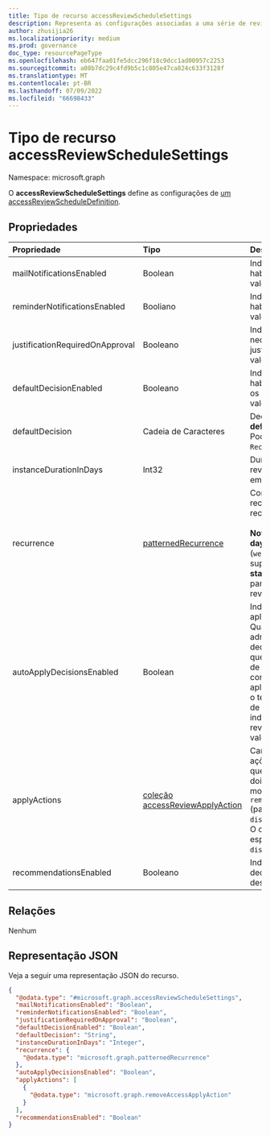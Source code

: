 ```yaml
---
title: Tipo de recurso accessReviewScheduleSettings
description: Representa as configurações associadas a uma série de revisão de acesso.
author: zhusijia26
ms.localizationpriority: medium
ms.prod: governance
doc_type: resourcePageType
ms.openlocfilehash: eb647faa01fe5dcc296f18c9dcc1ad00957c2253
ms.sourcegitcommit: a08b7dc29c4fd9b5c1c805e47ca824c633f3128f
ms.translationtype: MT
ms.contentlocale: pt-BR
ms.lasthandoff: 07/09/2022
ms.locfileid: "66698433"
---
```

# <a name="accessreviewschedulesettings-resource-type"></a>Tipo de recurso accessReviewScheduleSettings

Namespace: microsoft.graph

O **accessReviewScheduleSettings** define as configurações de [um accessReviewScheduleDefinition](accessreviewscheduledefinition.md). 

## <a name="properties"></a>Propriedades
|Propriedade|Tipo|Descrição|
|:---|:---|:---|
| mailNotificationsEnabled|Boolean | Indica se os emails estão habilitados ou desabilitados. O valor padrão é `false`.               |
| reminderNotificationsEnabled|Booliano  | Indica se os lembretes estão habilitados ou desabilitados. O valor padrão é `false`.  |
| justificationRequiredOnApproval|Booleano | Indica se os revisores são necessários para fornecer justificativa com sua decisão. O valor padrão é `false`. |
| defaultDecisionEnabled|Booleano | Indica se a decisão padrão está habilitada ou desabilitada quando os revisores não respondem. O valor padrão é `false`. |
| defaultDecision|Cadeia de Caracteres | Decisão escolhida se **defaultDecisionEnabled** for `true`. Pode ser um de `Approve`, `Deny`ou `Recommendation`. |
| instanceDurationInDays|Int32 | Duração de cada recorrência de revisão (**accessReviewInstance**) em número de dias. |
| recurrence|[patternedRecurrence](../resources/patternedrecurrence.md) | Configurações detalhadas para recorrência usando o objeto de recorrência padrão do Outlook.  <br/><br/>**Nota:** Somente **as propriedades dayOfMonth**, **interval** e **type** (`weekly`, `absoluteMonthly`) têm suporte. Use a propriedade **startDate** **em recurrenceRange** para determinar o dia em que a revisão é iniciada. |
| autoApplyDecisionsEnabled|Boolean | Indica se as decisões são aplicadas automaticamente. Quando definido como `false`, um administrador deve aplicar as decisões manualmente depois que o revisores concluir a revisão de acesso. Quando definido como `true`, as decisões são aplicadas automaticamente após o término da duração da instância de revisão de acesso, independentemente de os revisores responderem ou não. O valor padrão é `false`. |
| applyActions|[coleção accessReviewApplyAction](../resources/accessreviewapplyaction.md) | Campo opcional. Descreve as ações a serem tomadas depois que uma revisão é concluída. Há dois tipos com suporte no momento: `removeAccessApplyAction` (padrão) e `disableAndDeleteUserApplyAction`. O campo só precisa ser especificado no caso de `disableAndDeleteUserApplyAction`. |
| recommendationsEnabled|Booleano | Indica se as recomendações de decisão estão habilitadas ou desabilitadas. |

## <a name="relationships"></a>Relações
Nenhum

## <a name="json-representation"></a>Representação JSON
Veja a seguir uma representação JSON do recurso.
<!-- {
  "blockType": "resource",
  "@odata.type": "microsoft.graph.accessReviewScheduleSettings"
}
-->
``` json
{
  "@odata.type": "#microsoft.graph.accessReviewScheduleSettings",
  "mailNotificationsEnabled": "Boolean",
  "reminderNotificationsEnabled": "Boolean",
  "justificationRequiredOnApproval": "Boolean",
  "defaultDecisionEnabled": "Boolean",
  "defaultDecision": "String",
  "instanceDurationInDays": "Integer",
  "recurrence": {
    "@odata.type": "microsoft.graph.patternedRecurrence"
  },
  "autoApplyDecisionsEnabled": "Boolean",
  "applyActions": [
    {
      "@odata.type": "microsoft.graph.removeAccessApplyAction"
    }
  ],
  "recommendationsEnabled": "Boolean"
}
```
